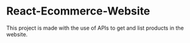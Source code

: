 # React-Ecommerce-Website
This project is made with the use of APIs to get and list products in the website.
